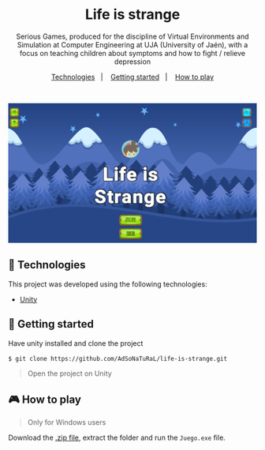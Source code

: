 <h1 align="center">Life is strange</h1>

<p align="center">
Serious Games, produced for the discipline of Virtual Environments and Simulation at Computer Engineering at UJA (University of Jaén), with a focus on teaching children about symptoms and how to fight / relieve depression
</p>

<p align="center">
  <a href="#technologies">Technologies</a>&nbsp;&nbsp;&nbsp;|&nbsp;&nbsp;&nbsp;
  <a href="#-getting-started">Getting started</a>&nbsp;&nbsp;&nbsp;|&nbsp;&nbsp;&nbsp;
  <a href="#-how-to-play">How to play</a>
</p>

<br>

<p align="center">
  <img alt="Life is Strange" src="https://github.com/AdSoNaTuRaL/life-is-strange/blob/master/Assets/UI/TEASDF.jpg">
</p>

## 🧪 Technologies

This project was developed using the following technologies:

- [Unity](https://unity.com/)

## 🚀 Getting started

Have unity installed and clone the project

```bash
$ git clone https://github.com/AdSoNaTuRaL/life-is-strange.git
```
> Open the project on Unity

## 🎮 How to play
> Only for Windows users

Download the [.zip file](https://github.com/AdSoNaTuRaL/life-is-strange/blob/master/Life%20is%20Strange%20Executable.zip), extract the folder and run the ```Juego.exe``` file.



